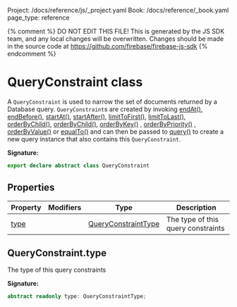 Project: /docs/reference/js/_project.yaml
Book: /docs/reference/_book.yaml
page_type: reference

{% comment %}
DO NOT EDIT THIS FILE!
This is generated by the JS SDK team, and any local changes will be
overwritten. Changes should be made in the source code at
https://github.com/firebase/firebase-js-sdk
{% endcomment %}

# QueryConstraint class
A `QueryConstraint` is used to narrow the set of documents returned by a Database query. `QueryConstraint`<!-- -->s are created by invoking [endAt()](./database.md#endat)<!-- -->, [endBefore()](./database.md#endbefore)<!-- -->, [startAt()](./database.md#startat)<!-- -->, [startAfter()](./database.md#startafter)<!-- -->, [limitToFirst()](./database.md#limittofirst)<!-- -->, [limitToLast()](./database.md#limittolast)<!-- -->, [orderByChild()](./database.md#orderbychild)<!-- -->, [orderByChild()](./database.md#orderbychild)<!-- -->, [orderByKey()](./database.md#orderbykey) , [orderByPriority()](./database.md#orderbypriority) , [orderByValue()](./database.md#orderbyvalue) or [equalTo()](./database.md#equalto) and can then be passed to [query()](./database.md#query) to create a new query instance that also contains this `QueryConstraint`<!-- -->.

<b>Signature:</b>

```typescript
export declare abstract class QueryConstraint 
```

## Properties

|  Property | Modifiers | Type | Description |
|  --- | --- | --- | --- |
|  [type](./database.queryconstraint.md#queryconstrainttype) |  | [QueryConstraintType](./database.md#queryconstrainttype) | The type of this query constraints |

## QueryConstraint.type

The type of this query constraints

<b>Signature:</b>

```typescript
abstract readonly type: QueryConstraintType;
```
